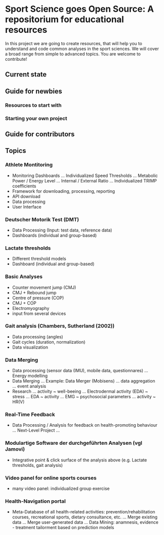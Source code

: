 # Sport Science goes Open Source: A repositorium for educational resources
In this project we are going to create resources, that will help you to understand and code common analyses in the sport sciences. We will cover a broad range from simple to advanced topics. You are welcome to contribute!
## Current state

## Guide for newbies
### Resources to start with
### Starting your own project
## Guide for contributors

## Topics

### Athlete Montitoring 
-	Monitoring Dashboards
... Individualized Speed Thresholds
...	Metabolic Power / Energy Level
... Internal / External Ratio
... Individualized TRIMP coefficients
-	Framework for downloading, processing, reporting
-	API download
-	Data processing
- User Interface

### Deutscher Motorik Test (DMT)
-	Data Processing (Input: test data, reference data)
-	Dashboards (individual and group-based)

### Lactate thresholds
- Different threshold models
-	Dashboard (individual and group-based)

### Basic Analyses
-	Counter movement jump (CMJ)
-	CMJ + Rebound jump 
-	Centre of pressure (COP)
-	CMJ + COP
-	Electromyography 
-	input from several devices

### Gait analysis (Chambers, Sutherland (2002))
-	Data processing (angles)
-	Gait cycles (duration, normalization)
-	Data visualization

### Data Merging
-	Data processing (sensor data (IMU), mobile data, questionnares)
... Energy modelling
-	Data Merging
... Example: Data Merger (Mobisens)
... data aggregation
... event analysis
- Research
... activity ~ well-beeing
... Electrodermal activity (EDA) ~ stress
... EDA ~ activity
... EMG ~ psychosocial parameters
... activity ~ HR(V)

### Real-Time Feedback
-	Data Processing / Analysis for feedback on health-promoting behaviour
... Next-Level Project ...

### Modulartige Software der durchgeführten Analysen (vgl Jamovi)
- Integrative point & click surface of the analysis above (e.g. Lactate thresholds, gait analysis)

### Video panel for online sports courses
- many video panel: individualized group exercise

### Health-Navigation portal
- Meta-Database of all health-related activities: prevention/rehabilitation courses, recreational sports, dietary consultance, etc.
... Merge existing data
... Merge user-generated data
... Data Mining: anamnesis, evidence - treatment tailorment based on prediction models




